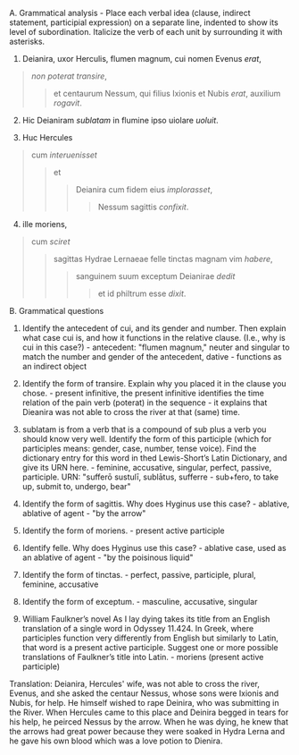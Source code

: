 A. Grammatical analysis - Place each verbal idea (clause, indirect statement, participial expression) on a separate line, indented to show its level of subordination. Italicize the verb of each unit by surrounding it with asterisks.

1. Deianira, uxor Herculis, flumen magnum, cui nomen Evenus *erat*, 
>*non poterat* *transire*, 
>>et centaurum Nessum, qui filius Ixionis et Nubis *erat*, auxilium *rogavit*. 

2. Hic Deianiram *sublatam* in flumine ipso uiolare *uoluit*. 

3. Huc Hercules 
>cum *interuenisset* 
>>et 
>>>Deianira cum fidem eius *implorasset*, 
>>>>Nessum sagittis *confixit*.

4. ille moriens, 
>cum *sciret* 
>>sagittas Hydrae Lernaeae felle tinctas magnam vim *habere*, 
>>>sanguinem suum exceptum Deianirae *dedit* 
>>>>et id philtrum esse *dixit*.

B. Grammatical questions

1. Identify the antecedent of cui, and its gender and number. Then explain what case cui is, and how it functions in the relative clause. (I.e., why is cui in this case?) - antecedent: "flumen magnum," neuter and singular to match the number and gender of the antecedent, dative - functions as an indirect object 

2. Identify the form of transire. Explain why you placed it in the clause you chose. - present infinitive, the present infinitive identifies the time relation of the pain verb (poterat) in the sequence - it explains that Dieanira was not able to cross the river at that (same) time. 

3. sublatam is from a verb that is a compound of sub plus a verb you should know very well. Identify the form of this participle (which for participles means: gender, case, number, tense voice). Find the dictionary entry for this word in thed Lewis-Short’s Latin Dictionary, and give its URN here. - feminine, accusative, singular, perfect, passive, participle. 
URN: "sufferō sustulī, sublātus, sufferre - sub+fero, to take up, submit to, undergo, bear"

4. Identify the form of sagittis. Why does Hyginus use this case? - ablative, ablative of agent - "by the arrow"

5. Identify the form of moriens. - present active participle

6. Identify felle. Why does Hyginus use this case? - ablative case, used as an ablative of agent - "by the poisinous liquid"

7. Identify the form of tinctas. - perfect, passive, participle, plural, feminine, accusative 

8. Identify the form of exceptum. - masculine, accusative, singular

9. William Faulkner’s novel As I lay dying takes its title from an English translation of a single word in Odyssey 11.424. In Greek, where participles function very differently from English but similarly to Latin, that word is a present active participle. Suggest one or more possible translations of Faulkner’s title into Latin. - moriens (present active participle) 

Translation: 
Deianira, Hercules' wife, was not able to cross the river, Evenus, and she asked the centaur Nessus, whose sons were Ixionis and Nubis, for help. He himself wished to rape Deinira, who was submitting in the River. When Hercules came to this place and Deinira begged in tears for his help, he peirced Nessus by the arrow. When he was dying, he knew that the arrows had great power because they were soaked in Hydra Lerna and he gave his own blood which was a love potion to Dienira. 


